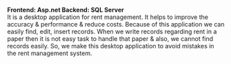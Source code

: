 <b>Frontend: Asp.net           Backend: SQL Server</b><br>
It is a desktop application for rent management. It helps to improve the accuracy & performance & reduce 
costs. Because of this application we can easily find, edit, insert records. When we write records regarding rent 
in a paper then it is not easy task to handle that paper & also, we cannot find records easily. So, we make this 
desktop application to avoid mistakes in the rent management system.
